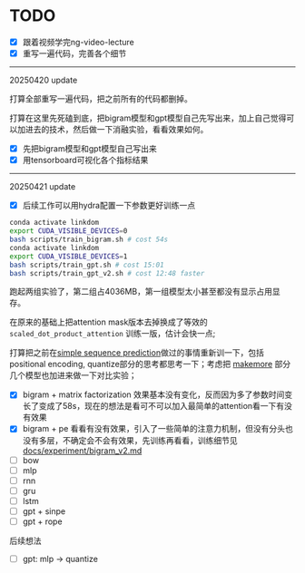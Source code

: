 # TODO

- [x] 跟着视频学完ng-video-lecture
- [x] 重写一遍代码，完善各个细节

------

20250420 update

打算全部重写一遍代码，把之前所有的代码都删掉。

打算在这里先死磕到底，把bigram模型和gpt模型自己先写出来，加上自己觉得可以加进去的技术，然后做一下消融实验，看看效果如何。

- [x] 先把bigram模型和gpt模型自己写出来
- [x] 用tensorboard可视化各个指标结果

------

20250421 update

- [x] 后续工作可以用hydra配置一下参数更好训练一点

```bash
conda activate linkdom
export CUDA_VISIBLE_DEVICES=0
bash scripts/train_bigram.sh # cost 54s
conda activate linkdom
export CUDA_VISIBLE_DEVICES=1
bash scripts/train_gpt.sh # cost 15:01
bash scripts/train_gpt_v2.sh # cost 12:48 faster
```

跑起两组实验了，第二组占4036MB，第一组模型太小甚至都没有显示占用显存。

在原来的基础上把attention mask版本去掉换成了等效的 `scaled_dot_product_attention` 训练一版，估计会快一点;

打算把之前在[simple sequence prediction](https://github.com/donglinkang2021/simple-sequence-prediction)做过的事情重新训一下，包括positional encoding, quantize部分的思考都思考一下；考虑把 [makemore](https://github.com/donglinkang2021/makemore) 部分几个模型也加进来做一下对比实验；

- [x] bigram + matrix factorization 效果基本没有变化，反而因为多了参数时间变长了变成了58s，现在的想法是看可不可以加入最简单的attention看一下有没有效果
- [x] bigram + pe 看看有没有效果，引入了一些简单的注意力机制，但没有分头也没有多层，不确定会不会有效果，先训练再看看，训练细节见 [docs/experiment/bigram_v2.md](docs/experiment/bigram_v2.md)
- [ ] bow
- [ ] mlp
- [ ] rnn
- [ ] gru
- [ ] lstm
- [ ] gpt + sinpe
- [ ] gpt + rope

后续想法

- [ ] gpt: mlp -> quantize

